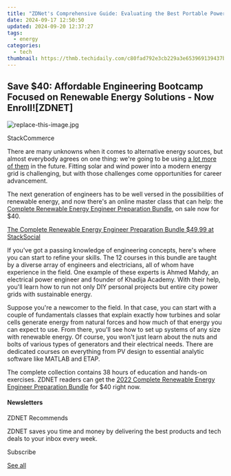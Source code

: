 ```yaml
---
title: "ZDNet's Comprehensive Guide: Evaluating the Best Portable Power Station Options"
date: 2024-09-17 12:50:50
updated: 2024-09-20 12:37:27
tags:
  - energy
categories:
  - tech
thumbnail: https://thmb.techidaily.com/c80fad792e3cb229a3e653969139437b39335328a63ecf71a877586d96fe497a.jpg
---
```


## Save $40: Affordable Engineering Bootcamp Focused on Renewable Energy Solutions - Now Enroll![ZDNET]

![replace-this-image.jpg](https://www.zdnet.com/a/img/resize/16ddde97ccaa68d6e9fe3a492187d54cd30bcb09/2022/08/26/19859dfc-5af0-4336-a39c-50fa75b253d1/zd-renewable-energy-sector.jpg?auto=webp&width=1280)

StackCommerce

There are many unknowns when it comes to alternative energy sources, but almost everybody agrees on one thing: we're going to be using [a lot more of them](https://www.zdnet.com/home-and-office/sustainability/amazon-steps-up-clean-energy-commitment-with-two-new-solar-farms-in-australia/) in the future. Fitting solar and wind power into a modern energy grid is challenging, but with those challenges come opportunities for career advancement.

The next generation of engineers has to be well versed in the possibilities of renewable energy, and now there's an online master class that can help: the [Complete Renewable Energy Engineer Preparation Bundle](https://www.stacksocial.com/sales/the-2022-complete-renewable-energy-engineer-preparation-bundle?aid=a-ceempx7z&utm%5Fsource=zdnet.com&utm%5Fmedium=referral&utm%5Fcampaign=the-2022-complete-renewable-energy-engineer-preparation-bundle%5F042324&utm%5Fterm=scsf-595773&utm%5Fcontent=a0xRn0000012cQPIAY&scsonar=1), on sale now for $40.

[The Complete Renewable Energy Engineer Preparation Bundle $49.99 at StackSocial](https://www.stacksocial.com/sales/the-2022-complete-renewable-energy-engineer-preparation-bundle?aid=a-ceempx7z&utm%5Fsource=zdnet.com&utm%5Fmedium=referral&utm%5Fcampaign=the-2022-complete-renewable-energy-engineer-preparation-bundle%5F042324&utm%5Fterm=scsf-595773&utm%5Fcontent=a0xRn0000012cQPIAY&scsonar=1)

If you've got a passing knowledge of engineering concepts, here's where you can start to refine your skills. The 12 courses in this bundle are taught by a diverse array of engineers and electricians, all of whom have experience in the field. One example of these experts is Ahmed Mahdy, an electrical power engineer and founder of Khadija Academy. With their help, you'll learn how to run not only DIY personal projects but entire city power grids with sustainable energy.

Suppose you're a newcomer to the field. In that case, you can start with a couple of fundamentals classes that explain exactly how turbines and solar cells generate energy from natural forces and how much of that energy you can expect to use. From there, you'll see how to set up systems of any size with renewable energy. Of course, you won't just learn about the nuts and bolts of various types of generators and their electrical needs. There are dedicated courses on everything from PV design to essential analytic software like MATLAB and ETAP.

The complete collection contains 38 hours of education and hands-on exercises. ZDNET readers can get the [2022 Complete Renewable Energy Engineer Preparation Bundle](https://www.stacksocial.com/sales/the-2022-complete-renewable-energy-engineer-preparation-bundle?aid=a-ceempx7z&utm%5Fsource=zdnet.com&utm%5Fmedium=referral&utm%5Fcampaign=the-2022-complete-renewable-energy-engineer-preparation-bundle%5F042324&utm%5Fterm=scsf-595773&utm%5Fcontent=a0xRn0000012cQPIAY&scsonar=1) for $40 right now.

#### Newsletters

ZDNET Recommends

ZDNET saves you time and money by delivering the best products and tech deals to your inbox every week.

 Subscribe

[See all](https://www.zdnet.com/newsletters/)

<ins class="adsbygoogle"
     style="display:block"
     data-ad-format="autorelaxed"
     data-ad-client="ca-pub-7571918770474297"
     data-ad-slot="1223367746"></ins>



<ins class="adsbygoogle"
     style="display:block"
     data-ad-client="ca-pub-7571918770474297"
     data-ad-slot="8358498916"
     data-ad-format="auto"
     data-full-width-responsive="true"></ins>

